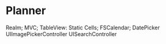 # Planner

Realm;
MVC;
TableView: Static Cells;
FSCalendar;
DatePicker
UIImagePickerController
UISearchController
